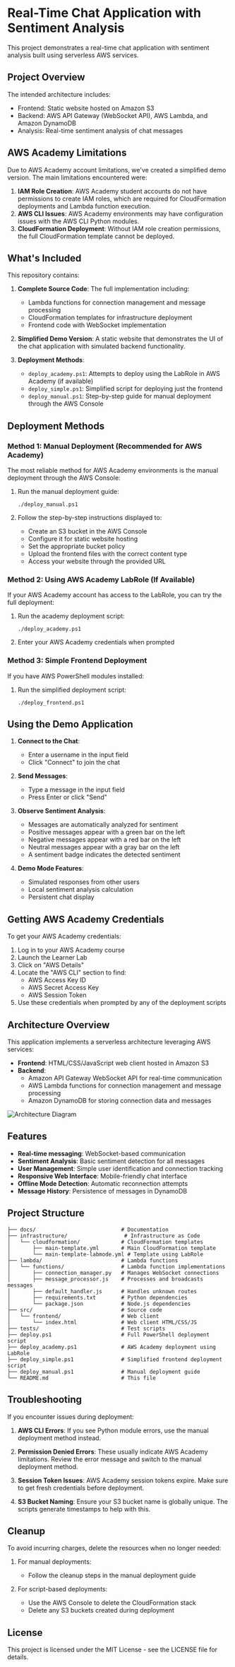 # Real-Time Chat Application with Sentiment Analysis

This project demonstrates a real-time chat application with sentiment analysis built using serverless AWS services.

## Project Overview

The intended architecture includes:

- Frontend: Static website hosted on Amazon S3
- Backend: AWS API Gateway (WebSocket API), AWS Lambda, and Amazon DynamoDB
- Analysis: Real-time sentiment analysis of chat messages

## AWS Academy Limitations

Due to AWS Academy account limitations, we've created a simplified demo version. The main limitations encountered were:

1. **IAM Role Creation**: AWS Academy student accounts do not have permissions to create IAM roles, which are required for CloudFormation deployments and Lambda function execution.
2. **AWS CLI Issues**: AWS Academy environments may have configuration issues with the AWS CLI Python modules.
3. **CloudFormation Deployment**: Without IAM role creation permissions, the full CloudFormation template cannot be deployed.

## What's Included

This repository contains:

1. **Complete Source Code**: The full implementation including:
   - Lambda functions for connection management and message processing
   - CloudFormation templates for infrastructure deployment
   - Frontend code with WebSocket implementation

2. **Simplified Demo Version**: A static website that demonstrates the UI of the chat application with simulated backend functionality.

3. **Deployment Methods**:
   - `deploy_academy.ps1`: Attempts to deploy using the LabRole in AWS Academy (if available)
   - `deploy_simple.ps1`: Simplified script for deploying just the frontend
   - `deploy_manual.ps1`: Step-by-step guide for manual deployment through the AWS Console

## Deployment Methods

### Method 1: Manual Deployment (Recommended for AWS Academy)

The most reliable method for AWS Academy environments is the manual deployment through the AWS Console:

1. Run the manual deployment guide:
   ```
   ./deploy_manual.ps1
   ```

2. Follow the step-by-step instructions displayed to:
   - Create an S3 bucket in the AWS Console
   - Configure it for static website hosting
   - Set the appropriate bucket policy
   - Upload the frontend files with the correct content type
   - Access your website through the provided URL

### Method 2: Using AWS Academy LabRole (If Available)

If your AWS Academy account has access to the LabRole, you can try the full deployment:

1. Run the academy deployment script:
   ```
   ./deploy_academy.ps1
   ```

2. Enter your AWS Academy credentials when prompted

### Method 3: Simple Frontend Deployment

If you have AWS PowerShell modules installed:

1. Run the simplified deployment script:
   ```
   ./deploy_frontend.ps1
   ```

## Using the Demo Application

1. **Connect to the Chat**:
   - Enter a username in the input field
   - Click "Connect" to join the chat

2. **Send Messages**:
   - Type a message in the input field
   - Press Enter or click "Send"
   
3. **Observe Sentiment Analysis**:
   - Messages are automatically analyzed for sentiment
   - Positive messages appear with a green bar on the left
   - Negative messages appear with a red bar on the left
   - Neutral messages appear with a gray bar on the left
   - A sentiment badge indicates the detected sentiment

4. **Demo Mode Features**:
   - Simulated responses from other users
   - Local sentiment analysis calculation
   - Persistent chat display

## Getting AWS Academy Credentials

To get your AWS Academy credentials:

1. Log in to your AWS Academy course
2. Launch the Learner Lab
3. Click on "AWS Details" 
4. Locate the "AWS CLI" section to find:
   - AWS Access Key ID
   - AWS Secret Access Key
   - AWS Session Token
5. Use these credentials when prompted by any of the deployment scripts

## Architecture Overview

This application implements a serverless architecture leveraging AWS services:

- **Frontend**: HTML/CSS/JavaScript web client hosted in Amazon S3
- **Backend**:
  - Amazon API Gateway WebSocket API for real-time communication
  - AWS Lambda functions for connection management and message processing
  - Amazon DynamoDB for storing connection data and messages

![Architecture Diagram](docs/architecture-diagram.png)

## Features

- **Real-time messaging**: WebSocket-based communication
- **Sentiment Analysis**: Basic sentiment detection for all messages
- **User Management**: Simple user identification and connection tracking
- **Responsive Web Interface**: Mobile-friendly chat interface
- **Offline Mode Detection**: Automatic reconnection attempts
- **Message History**: Persistence of messages in DynamoDB

## Project Structure

```
├── docs/                           # Documentation
├── infrastructure/                  # Infrastructure as Code
│   └── cloudformation/             # CloudFormation templates
│       ├── main-template.yml       # Main CloudFormation template
│       └── main-template-labmode.yml # Template using LabRole
├── lambda/                         # Lambda functions
│   └── functions/                  # Lambda function implementations
│       ├── connection_manager.py   # Manages WebSocket connections
│       ├── message_processor.js    # Processes and broadcasts messages
│       ├── default_handler.js      # Handles unknown routes
│       ├── requirements.txt        # Python dependencies
│       └── package.json            # Node.js dependencies
├── src/                            # Source code
│   └── frontend/                   # Web client
│       └── index.html              # Web client HTML/CSS/JS
├── tests/                          # Test scripts
├── deploy.ps1                      # Full PowerShell deployment script
├── deploy_academy.ps1              # AWS Academy deployment using LabRole
├── deploy_simple.ps1               # Simplified frontend deployment script
├── deploy_manual.ps1               # Manual deployment guide
└── README.md                       # This file
```

## Troubleshooting

If you encounter issues during deployment:

1. **AWS CLI Errors**: If you see Python module errors, use the manual deployment method instead.

2. **Permission Denied Errors**: These usually indicate AWS Academy limitations. Review the error message and switch to the manual deployment method.

3. **Session Token Issues**: AWS Academy session tokens expire. Make sure to get fresh credentials before deployment.

4. **S3 Bucket Naming**: Ensure your S3 bucket name is globally unique. The scripts generate timestamps to help with this.

## Cleanup

To avoid incurring charges, delete the resources when no longer needed:

1. For manual deployments:
   - Follow the cleanup steps in the manual deployment guide
   
2. For script-based deployments:
   - Use the AWS Console to delete the CloudFormation stack
   - Delete any S3 buckets created during deployment

## License

This project is licensed under the MIT License - see the LICENSE file for details. 